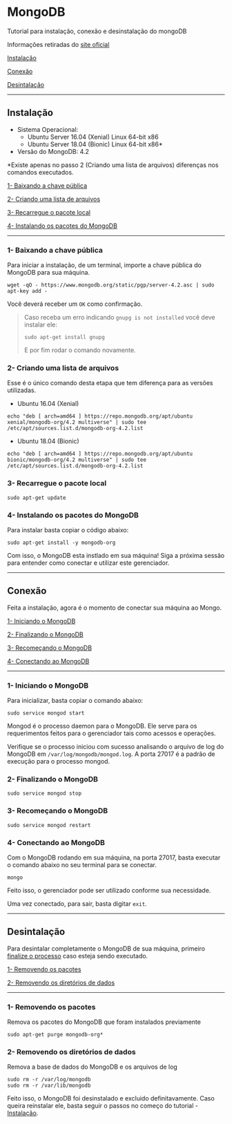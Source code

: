 # MongoDB

Tutorial para instalação, conexão e desinstalação do mongoDB

Informações retiradas do [site oficial](https://docs.mongodb.com/manual/administration/install-on-linux/)

[Instalação](#Instalação)

[Conexão](#Conexão)

[Desintalação](#Desintalação)

---
## Instalação

- Sistema Operacional:
    - Ubuntu Server 16.04 (Xenial) Linux 64-bit x86
    - Ubuntu Server 18.04 (Bionic) Linux 64-bit x86*
- Versão do MongoDB: 4.2

*Existe apenas no passo 2 (Criando uma lista de arquivos) diferenças nos comandos executados.

[1- Baixando a chave pública](#1--Baixando-a-chave-pública)

[2- Criando uma lista de arquivos](#2--Criando-uma-lista-de-arquivos)

[3- Recarregue o pacote local](#3--Recarregue-o-pacote-local)

[4- Instalando os pacotes do MongoDB](#4--Instalando-os-pacotes-do-MongoDB)

---
### 1- Baixando a chave pública

Para iniciar a instalação, de um terminal, importe a chave pública do MongoDB para sua máquina.

```
wget -qO - https://www.mongodb.org/static/pgp/server-4.2.asc | sudo apt-key add -
```

Você deverá receber um `OK` como confirmação.

> Caso receba um erro indicando `gnupg is not installed` você deve instalar ele:
> 
> ```
> sudo apt-get install gnupg
> ```
> 
> E por fim rodar o comando novamente.

### 2- Criando uma lista de arquivos

Esse é o único comando desta etapa que tem diferença para as versões utilizadas.

- Ubuntu 16.04 (Xenial)
```
echo "deb [ arch=amd64 ] https://repo.mongodb.org/apt/ubuntu xenial/mongodb-org/4.2 multiverse" | sudo tee /etc/apt/sources.list.d/mongodb-org-4.2.list
```

- Ubuntu 18.04 (Bionic)
```
echo "deb [ arch=amd64 ] https://repo.mongodb.org/apt/ubuntu bionic/mongodb-org/4.2 multiverse" | sudo tee /etc/apt/sources.list.d/mongodb-org-4.2.list
```

### 3- Recarregue o pacote local

```
sudo apt-get update
```

### 4- Instalando os pacotes do MongoDB

Para instalar basta copiar o código abaixo:

```
sudo apt-get install -y mongodb-org
```

Com isso, o MongoDB esta instlado em sua máquina! Siga a próxima sessão para entender como conectar e utilizar este gerenciador.

---
## Conexão

Feita a instalação, agora é o momento de conectar sua máquina ao Mongo.

[1- Iniciando o MongoDB](#1--Iniciando-o-MongoDB)

[2- Finalizando o MongoDB](#2--Finalizando-o-MongoDB)

[3- Recomeçando o MongoDB](#3--Recomeçando-o-MongoDB)

[4- Conectando ao MongoDB](#3--Utilizando-o-MongoDB)

---
### 1- Iniciando o MongoDB

Para inicializar, basta copiar o comando abaixo:

```
sudo service mongod start
```

Mongod é o processo daemon para o MongoDB. Ele serve para os requerimentos feitos para o gerenciador tais como acessos e operações. 

Verifique se o processo iniciou com sucesso analisando o arquivo de log do MongoDB em `/var/log/mongodb/mongod.log`. A porta 27017 é a padrão de execução para o processo mongod.

### 2- Finalizando o MongoDB

```
sudo service mongod stop
```

### 3- Recomeçando o MongoDB

```
sudo service mongod restart
```

### 4- Conectando ao MongoDB

Com o MongoDB rodando em sua máquina, na porta 27017, basta executar o comando abaixo no seu terminal para se conectar.

```
mongo
```

Feito isso, o gerenciador pode ser utilizado conforme sua necessidade.

Uma vez conectado, para sair, basta digitar `exit`.

---
## Desintalação

Para desintalar completamente o MongoDB de sua máquina, primeiro [finalize o processo](#2--Finalizando-o-MongoDB) caso esteja sendo executado.

[1- Removendo os pacotes](#1--Removendo-os-pacotes)

[2- Removendo os diretórios de dados](#2--Removendo-os-diretórios-de-dados)

---
### 1- Removendo os pacotes

Remova os pacotes do MongoDB que foram instalados previamente

```
sudo apt-get purge mongodb-org*
```

### 2- Removendo os diretórios de dados

Remova a base de dados do MongoDB e os arquivos de log

```
sudo rm -r /var/log/mongodb
sudo rm -r /var/lib/mongodb
```

Feito isso, o MongoDB foi desinstalado e excluido definitavamente. Caso queira reinstalar ele, basta seguir o passos no começo do tutorial - [Instalação](#Instalação).
